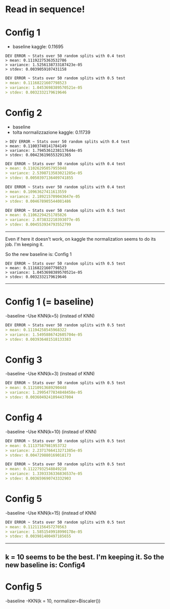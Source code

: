 # Read in sequence!

# Config 1
- baseline
kaggle: 0.11695
```
DEV ERROR ~ Stats over 50 random splits with 0.4 test
> mean: 0.11192275363532786
> variance: 1.5256138733187423e-05
> stdev: 0.0039059107431158
```
```markdown
DEV ERROR ~ Stats over 50 random splits with 0.5 test
> mean: 0.11168221607798523
> variance: 1.0453698389570521e-05
> stdev: 0.0032332179619646
```


# Config 2
- baseline
- tolta normalizzazione
kaggle: 0.11739
```
> DEV ERROR ~ Stats over 50 random splits with 0.4 test
> mean: 0.11003740141784149
> variance: 1.7945361238117644e-05
> stdev: 0.004236196553291365
```
```markdown
DEV ERROR ~ Stats over 50 random splits with 0.4 test
> mean: 0.11026295057955048
> variance: 2.5398713583021285e-05
> stdev: 0.0050397136409741855
```
```markdown
DEV ERROR ~ Stats over 50 random splits with 0.4 test
> mean: 0.10963627411613559
> variance: 2.189215709043647e-05
> stdev: 0.004678905544081486
```
```markdown
DEV ERROR ~ Stats over 50 random splits with 0.5 test
> mean: 0.11062294251785826
> variance: 2.073832210393077e-05
> stdev: 0.004553934793552799
```

---
Even if here it doesn't work, on kaggle the normalization seems to do its job.
I'm keeping it.

So the new baseline is: Config 1
```
DEV ERROR ~ Stats over 50 random splits with 0.5 test
> mean: 0.11168221607798523
> variance: 1.0453698389570521e-05
> stdev: 0.0032332179619646
```
---


# Config 1 (= baseline)
-baseline
-Use KNN(k=5) (instead of KNN)
```markdown
DEV ERROR ~ Stats over 50 random splits with 0.5 test
> mean: 0.11194258545968322
> variance: 1.5495886742605704e-05
> stdev: 0.003936481518133383

```

# Config 3
-baseline
-Use KNN(k=3) (instead of KNN)
```markdown
DEV ERROR ~ Stats over 50 random splits with 0.5 test
> mean: 0.11210913689290448
> variance: 1.2995477834848458e-05
> stdev: 0.0036049241094437004
```

# Config 4
-baseline
-Use KNN(k=10) (instead of KNN)
```markdown
DEV ERROR ~ Stats over 50 random splits with 0.5 test
> mean: 0.11137587981953732
> variance: 2.2371766413271385e-05
> stdev: 0.004729880169018173
```
```markdown
DEV ERROR ~ Stats over 50 random splits with 0.5 test
> mean: 0.11227932548849218
> variance: 1.3393336336836537e-05
> stdev: 0.003659690743332903

```

# Config 5
-baseline
-Use KNN(k=15) (instead of KNN)
```markdown
DEV ERROR ~ Stats over 50 random splits with 0.5 test
> mean: 0.11211156457270563
> variance: 1.5851549918990178e-05
> stdev: 0.003981400497185655

```


---
k = 10 seems to be the best. I'm keeping it.
So the new baseline is: Config4
---

# Config 5
-baseline
-KKN(k = 10, normalizer=Biscaler())
